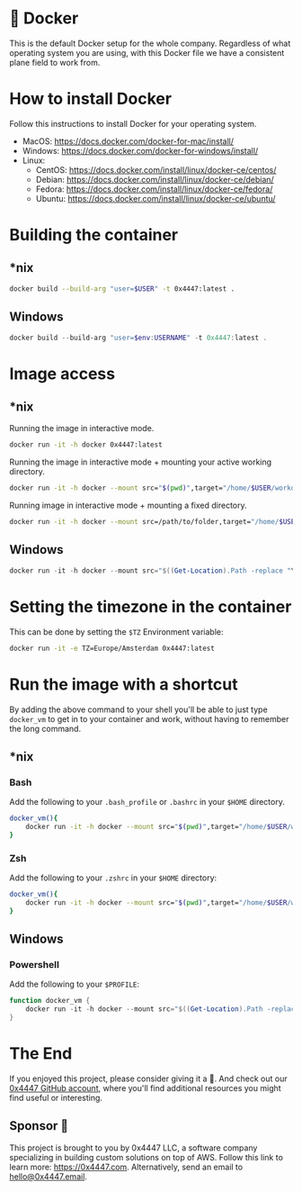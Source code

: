 # 🐳 Docker

This is the default Docker setup for the whole company. Regardless of what operating system you are using, with this Docker file we have a consistent plane field to work from.

# How to install Docker

Follow this instructions to install Docker for your operating system.

- MacOS: https://docs.docker.com/docker-for-mac/install/
- Windows: https://docs.docker.com/docker-for-windows/install/
- Linux:
    - CentOS: https://docs.docker.com/install/linux/docker-ce/centos/
    - Debian: https://docs.docker.com/install/linux/docker-ce/debian/
    - Fedora: https://docs.docker.com/install/linux/docker-ce/fedora/
    - Ubuntu: https://docs.docker.com/install/linux/docker-ce/ubuntu/

# Building the container

## *nix

``` sh
docker build --build-arg "user=$USER" -t 0x4447:latest .
```

## Windows

``` powershell
docker build --build-arg "user=$env:USERNAME" -t 0x4447:latest .
```

# Image access

## *nix

Running the image in interactive mode.

```sh
docker run -it -h docker 0x4447:latest
```

Running the image in interactive mode + mounting your active working directory.

``` sh
docker run -it -h docker --mount src="$(pwd)",target="/home/$USER/workdir/",type=bind 0x4447:latest
```

Running image in interactive mode + mounting a fixed directory.

``` sh
docker run -it -h docker --mount src=/path/to/folder,target="/home/$USER/workdir/",type=bind 0x4447:latest
```

## Windows

``` powershell
docker run -it -h docker --mount src="$((Get-Location).Path -replace "\\", '/')",target="/home/$env:USERNAME/workdir/",type=bind 0x4447:latest
```

# Setting the timezone in the container

This can be done by setting the `$TZ` Environment variable:

``` sh
docker run -it -e TZ=Europe/Amsterdam 0x4447:latest
```

# Run the image with a shortcut

By adding the above command to your shell you'll be able to just type `docker_vm` to get in to your container and work, without having to remember the long command.

## *nix

### Bash

Add the following to your `.bash_profile` or `.bashrc` in your `$HOME` directory.

```sh
docker_vm(){
    docker run -it -h docker --mount src="$(pwd)",target="/home/$USER/workdir/",type=bind 0x4447:latest
}
```

### Zsh

Add the following to your `.zshrc` in your `$HOME` directory:

```sh
docker_vm(){
    docker run -it -h docker --mount src="$(pwd)",target="/home/$USER/workdir/",type=bind 0x4447:latest
}
```

## Windows

### Powershell

Add the following to your `$PROFILE`:

``` powershell
function docker_vm {
    docker run -it -h docker --mount src="$((Get-Location).Path -replace "\\", '/')",target="/home/$env:USERNAME/workdir/",type=bind 0x4447:latest
}
```

# The End

If you enjoyed this project, please consider giving it a 🌟. And check out our [0x4447 GitHub account](https://github.com/0x4447), where you'll find additional resources you might find useful or interesting.

## Sponsor 🎊

This project is brought to you by 0x4447 LLC, a software company specializing in building custom solutions on top of AWS. Follow this link to learn more: https://0x4447.com. Alternatively, send an email to [hello@0x4447.email](mailto:hello@0x4447.email?Subject=Hello%20From%20Repo&Body=Hi%2C%0A%0AMy%20name%20is%20NAME%2C%20and%20I%27d%20like%20to%20get%20in%20touch%20with%20someone%20at%200x4447.%0A%0AI%27d%20like%20to%20discuss%20the%20following%20topics%3A%0A%0A-%20LIST_OF_TOPICS_TO_DISCUSS%0A%0ASome%20useful%20information%3A%0A%0A-%20My%20full%20name%20is%3A%20FIRST_NAME%20LAST_NAME%0A-%20My%20time%20zone%20is%3A%20TIME_ZONE%0A-%20My%20working%20hours%20are%20from%3A%20TIME%20till%20TIME%0A-%20My%20company%20name%20is%3A%20COMPANY%20NAME%0A-%20My%20company%20website%20is%3A%20https%3A%2F%2F%0A%0ABest%20regards.).
